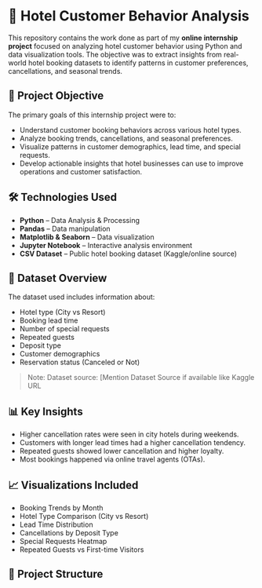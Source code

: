 # 🏨 Hotel Customer Behavior Analysis

This repository contains the work done as part of my **online internship project** focused on analyzing hotel customer behavior using Python and data visualization tools. The objective was to extract insights from real-world hotel booking datasets to identify patterns in customer preferences, cancellations, and seasonal trends.

## 📌 Project Objective

The primary goals of this internship project were to:

- Understand customer booking behaviors across various hotel types.
- Analyze booking trends, cancellations, and seasonal preferences.
- Visualize patterns in customer demographics, lead time, and special requests.
- Develop actionable insights that hotel businesses can use to improve operations and customer satisfaction.

## 🛠️ Technologies Used

- **Python** – Data Analysis & Processing
- **Pandas** – Data manipulation
- **Matplotlib & Seaborn** – Data visualization
- **Jupyter Notebook** – Interactive analysis environment
- **CSV Dataset** – Public hotel booking dataset (Kaggle/online source)

## 📂 Dataset Overview

The dataset used includes information about:

- Hotel type (City vs Resort)
- Booking lead time
- Number of special requests
- Repeated guests
- Deposit type
- Customer demographics
- Reservation status (Canceled or Not)

> Note: Dataset source: [Mention Dataset Source if available like Kaggle URL

## 📊 Key Insights

- Higher cancellation rates were seen in city hotels during weekends.
- Customers with longer lead times had a higher cancellation tendency.
- Repeated guests showed lower cancellation and higher loyalty.
- Most bookings happened via online travel agents (OTAs).

## 📈 Visualizations Included

- Booking Trends by Month
- Hotel Type Comparison (City vs Resort)
- Lead Time Distribution
- Cancellations by Deposit Type
- Special Requests Heatmap
- Repeated Guests vs First-time Visitors

## 📎 Project Structure

